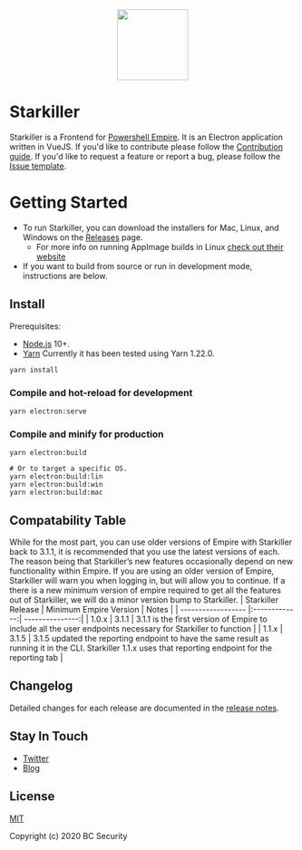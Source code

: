 <div align="center"><img width="125" src="src/assets/icon.png"></div>

# Starkiller
Starkiller is a Frontend for [Powershell Empire](https://github.com/BC-SECURITY/Empire/). It is an Electron application written in VueJS. If you'd like to contribute please follow the [Contribution guide](/CONTRIBUTING.md). If you'd like to request a feature or report a bug, please follow the [Issue template](/.github/ISSUE_TEMPLATE.md).

# Getting Started
* To run Starkiller, you can download the installers for Mac, Linux, and Windows on the [Releases](https://github.com/BC-SECURITY/Starkiller/releases) page.
  * For more info on running AppImage builds in Linux [check out their website](https://appimage.org/)
* If you want to build from source or run in development mode, instructions are below.

## Install
Prerequisites:
* [Node.js](http://nodejs.org/) 10+.
* [Yarn](https://classic.yarnpkg.com/en/docs/install)
Currently it has been tested using Yarn 1.22.0.
```
yarn install
```

### Compile and hot-reload for development
```
yarn electron:serve
```

### Compile and minify for production
```
yarn electron:build

# Or to target a specific OS.
yarn electron:build:lin
yarn electron:build:win
yarn electron:build:mac
```

## Compatability Table
While for the most part, you can use older versions of Empire with Starkiller back to 3.1.1, it is recommended that you use the latest versions of each. The reason being that Starkiller’s new features occasionally depend on new functionality within Empire. If you are using an older version of Empire, Starkiller will warn you when logging in, but will allow you to continue. If a there is a new minimum version of empire required to get all the features out of Starkiller, we will do a minor version bump to Starkiller.
| Starkiller Release | Minimum Empire Version | Notes  |
| ------------------ |:-------------:| ---------------:|
| 1.0.x              | 3.1.1         | 3.1.1 is the first version of Empire to include all the user endpoints necessary for Starkiller to function |
| 1.1.x              | 3.1.5         | 3.1.5 updated the reporting endpoint to have the same result as running it in the CLI. Starkiller 1.1.x uses that reporting endpoint for the reporting tab |

## Changelog

Detailed changes for each release are documented in the [release notes](https://github.com/bc-security/starkiller/releases).

## Stay In Touch

- [Twitter](https://twitter.com/bcsecurity1)
- [Blog](https://bc-security.org/blog)

## License

[MIT](http://opensource.org/licenses/MIT)

Copyright (c) 2020 BC Security
